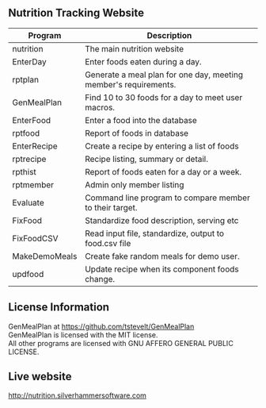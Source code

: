 
## Nutrition Tracking Website

Program   |Description
----------|---------------------------------------------------------------
nutrition | The main nutrition website
EnterDay | Enter foods eaten during a day.
rptplan | Generate a meal plan for one day, meeting member's requirements.
GenMealPlan | Find 10 to 30 foods for a day to meet user macros.
EnterFood | Enter a food into the database
rptfood | Report of foods in database
EnterRecipe | Create a recipe by entering a list of foods
rptrecipe | Recipe listing, summary or detail.
rpthist | Report of foods eaten for a day or a week.  
rptmember | Admin only member listing
Evaluate | Command line program to compare member to their target.
FixFood | Standardize food description, serving etc
FixFoodCSV | Read input file, standardize, output to food.csv file
MakeDemoMeals | Create fake random meals for demo user.
updfood | Update recipe when its component foods change.

## License Information

GenMealPlan at <https://github.com/tstevelt/GenMealPlan>  
GenMealPlan is licensed with the MIT license.  
All other programs are licensed with GNU AFFERO GENERAL PUBLIC LICENSE.

## Live website

<http://nutrition.silverhammersoftware.com>

